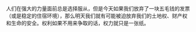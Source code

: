 人们在强大的力量面前总是选择服从，但是今天如果我们放弃了一块五毛钱的发票（或是稳定的住宿环境），那么明天我们就有可能被迫放弃我们的土地权、财产权和生命的安全。权利如果不用来争取的话，权力就只是一张纸。
